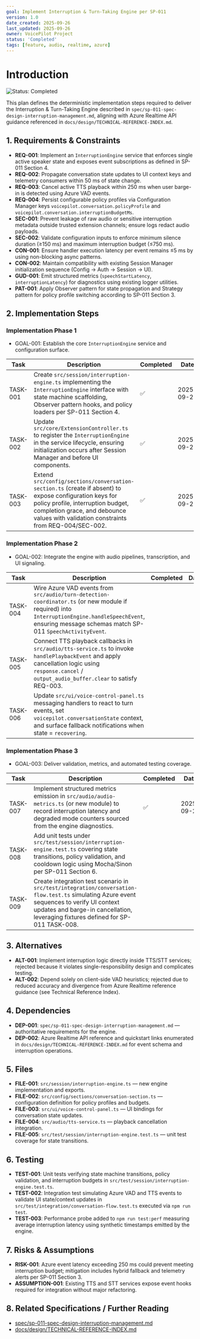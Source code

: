 ```yaml
---
goal: Implement Interruption & Turn-Taking Engine per SP-011
version: 1.0
date_created: 2025-09-26
last_updated: 2025-09-26
owner: VoicePilot Project
status: 'Completed'
tags: [feature, audio, realtime, azure]
---
```


# Introduction

![Status: Completed](https://img.shields.io/badge/status-Completed-brightgreen)

This plan defines the deterministic implementation steps required to deliver the Interruption & Turn-Taking Engine described in `spec/sp-011-spec-design-interruption-management.md`, aligning with Azure Realtime API guidance referenced in `docs/design/TECHNICAL-REFERENCE-INDEX.md`.

## 1. Requirements & Constraints

- **REQ-001**: Implement an `InterruptionEngine` service that enforces single active speaker state and exposes event subscriptions as defined in SP-011 Section 4.
- **REQ-002**: Propagate conversation state updates to UI context keys and telemetry consumers within 50 ms of state change.
- **REQ-003**: Cancel active TTS playback within 250 ms when user barge-in is detected using Azure VAD events.
- **REQ-004**: Persist configurable policy profiles via Configuration Manager keys `voicepilot.conversation.policyProfile` and `voicepilot.conversation.interruptionBudgetMs`.
- **SEC-001**: Prevent leakage of raw audio or sensitive interruption metadata outside trusted extension channels; ensure logs redact audio payloads.
- **SEC-002**: Validate configuration inputs to enforce minimum silence duration (≥150 ms) and maximum interruption budget (≤750 ms).
- **CON-001**: Ensure handler execution latency per event remains ≤5 ms by using non-blocking async patterns.
- **CON-002**: Maintain compatibility with existing Session Manager initialization sequence (Config → Auth → Session → UI).
- **GUD-001**: Emit structured metrics (`speechStartLatency`, `interruptionLatency`) for diagnostics using existing logger utilities.
- **PAT-001**: Apply Observer pattern for state propagation and Strategy pattern for policy profile switching according to SP-011 Section 3.

## 2. Implementation Steps

### Implementation Phase 1

- GOAL-001: Establish the core `InterruptionEngine` service and configuration surface.

| Task | Description | Completed | Date |
|------|-------------|-----------|------|
| TASK-001 | Create `src/session/interruption-engine.ts` implementing the `InterruptionEngine` interface with state machine scaffolding, Observer pattern hooks, and policy loaders per SP-011 Section 4. | ✅ | 2025-09-26 |
| TASK-002 | Update `src/core/ExtensionController.ts` to register the `InterruptionEngine` in the service lifecycle, ensuring initialization occurs after Session Manager and before UI components. | ✅ | 2025-09-26 |
| TASK-003 | Extend `src/config/sections/conversation-section.ts` (create if absent) to expose configuration keys for policy profile, interruption budget, completion grace, and debounce values with validation constraints from REQ-004/SEC-002. | ✅ | 2025-09-26 |

### Implementation Phase 2

- GOAL-002: Integrate the engine with audio pipelines, transcription, and UI signaling.

| Task | Description | Completed | Date |
|------|-------------|-----------|------|
| TASK-004 | Wire Azure VAD events from `src/audio/turn-detection-coordinator.ts` (or new module if required) into `InterruptionEngine.handleSpeechEvent`, ensuring message schemas match SP-011 `SpeechActivityEvent`. |  |  |
| TASK-005 | Connect TTS playback callbacks in `src/audio/tts-service.ts` to invoke `handlePlaybackEvent` and apply cancellation logic using `response.cancel` / `output_audio_buffer.clear` to satisfy REQ-003. |  |  |
| TASK-006 | Update `src/ui/voice-control-panel.ts` messaging handlers to react to turn events, set `voicepilot.conversationState` context, and surface fallback notifications when state = `recovering`. |  |  |

### Implementation Phase 3

- GOAL-003: Deliver validation, metrics, and automated testing coverage.

| Task | Description | Completed | Date |
|------|-------------|-----------|------|
| TASK-007 | Implement structured metrics emission in `src/audio/audio-metrics.ts` (or new module) to record interruption latency and degraded mode counters sourced from the engine diagnostics. | ✅ | 2025-09-26 |
| TASK-008 | Add unit tests under `src/test/session/interruption-engine.test.ts` covering state transitions, policy validation, and cooldown logic using Mocha/Sinon per SP-011 Section 6. |  |  |
| TASK-009 | Create integration test scenario in `src/test/integration/conversation-flow.test.ts` simulating Azure event sequences to verify UI context updates and barge-in cancellation, leveraging fixtures defined for SP-011 TASK-008. |  |  |

## 3. Alternatives

- **ALT-001**: Implement interruption logic directly inside TTS/STT services; rejected because it violates single-responsibility design and complicates testing.
- **ALT-002**: Depend solely on client-side VAD heuristics; rejected due to reduced accuracy and divergence from Azure Realtime reference guidance (see Technical Reference Index).

## 4. Dependencies

- **DEP-001**: `spec/sp-011-spec-design-interruption-management.md` — authoritative requirements for the engine.
- **DEP-002**: Azure Realtime API reference and quickstart links enumerated in `docs/design/TECHNICAL-REFERENCE-INDEX.md` for event schema and interruption operations.

## 5. Files

- **FILE-001**: `src/session/interruption-engine.ts` — new engine implementation and exports.
- **FILE-002**: `src/config/sections/conversation-section.ts` — configuration definition for policy profiles and budgets.
- **FILE-003**: `src/ui/voice-control-panel.ts` — UI bindings for conversation state updates.
- **FILE-004**: `src/audio/tts-service.ts` — playback cancellation integration.
- **FILE-005**: `src/test/session/interruption-engine.test.ts` — unit test coverage for state transitions.

## 6. Testing

- **TEST-001**: Unit tests verifying state machine transitions, policy validation, and interruption budgets in `src/test/session/interruption-engine.test.ts`.
- **TEST-002**: Integration test simulating Azure VAD and TTS events to validate UI state/context updates in `src/test/integration/conversation-flow.test.ts` executed via `npm run test`.
- **TEST-003**: Performance probe added to `npm run test:perf` measuring average interruption latency using synthetic timestamps emitted by the engine.

## 7. Risks & Assumptions

- **RISK-001**: Azure event latency exceeding 250 ms could prevent meeting interruption budget; mitigation includes hybrid fallback and telemetry alerts per SP-011 Section 3.
- **ASSUMPTION-001**: Existing TTS and STT services expose event hooks required for integration without major refactoring.

## 8. Related Specifications / Further Reading

- [spec/sp-011-spec-design-interruption-management.md](../spec/sp-011-spec-design-interruption-management.md)
- [docs/design/TECHNICAL-REFERENCE-INDEX.md](../docs/design/TECHNICAL-REFERENCE-INDEX.md)
